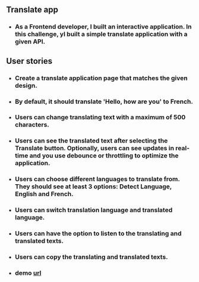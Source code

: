 ## Translate app
- ### As a Frontend developer, I built an interactive application. In this challenge, yI built a simple translate application with a given API.

## User stories
- ### Create a translate application page that matches the given design.

- ### By default, it should translate 'Hello, how are you' to French.

- ### Users can change translating text with a maximum of 500 characters.

- ### Users can see the translated text after selecting the Translate button. Optionally, users can see updates in real-time and you use debounce or throttling to optimize the application.

- ### Users can choose different languages to translate from. They should see at least 3 options: Detect Language, English and French.

- ### Users can switch translation language and translated language.

- ### Users can have the option to listen to the translating and translated texts.

- ### Users can copy the translating and translated texts.

- ### demo [url](https://translate-app-delta-one.vercel.app/)